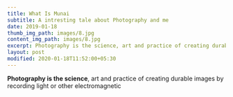 ```yaml
---
title: What Is Munai
subtitle: A intresting tale about Photography and me
date: 2019-01-18
thumb_img_path: images/8.jpg
content_img_path: images/8.jpg
excerpt: Photography is the science, art and practice of creating durable images by recording light or other electromagnetic radiation, either electronically by means of an image sensor, or chemically by means of a light-sensitive material such as photographic film.
layout: post
modified: 2020-01-18T11:52:00+05:30
---
```


**Photography is the science**, art and practice of creating durable images by recording light or other electromagnetic
